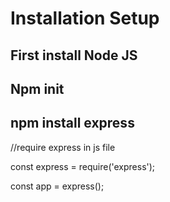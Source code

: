 # Installation Setup

## First install Node JS

## Npm init

## npm install express

//require express in js file

const express = require('express');

 const app = express();
 
